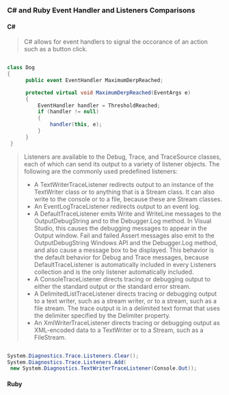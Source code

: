 ### C# and Ruby Event Handler and Listeners Comparisons

  #### C#
  
  > C# allows for event handlers to signal the occorance of an action such as a button click.
  
  ```c#
  
  class Dog
  {
        public event EventHandler MaximumDerpReached;

        protected virtual void MaximumDerpReached(EventArgs e)
        {
            EventHandler handler = ThresholdReached;
            if (handler != null)
            {
                handler(this, e);
            }
        }
   }
  
  ```
  
  > Listeners are available to the Debug, Trace, and TraceSource classes, each of which can send its output to a variety of listener objects. The following are the commonly used predefined listeners:
  > * A TextWriterTraceListener redirects output to an instance of the TextWriter class or to anything that is a Stream class. It can also write to the console or to a file, because these are Stream classes.
  > * An EventLogTraceListener redirects output to an event log.
  > * A DefaultTraceListener emits Write and WriteLine messages to the OutputDebugString and to the Debugger.Log method. In Visual Studio, this causes the debugging messages to appear in the Output window. Fail and failed Assert messages also emit to the OutputDebugString Windows API and the Debugger.Log method, and also cause a message box to be displayed. This behavior is the default behavior for Debug and Trace messages, because DefaultTraceListener is automatically included in every Listeners collection and is the only listener automatically included.
  > * A ConsoleTraceListener directs tracing or debugging output to either the standard output or the standard error stream.
  > * A DelimitedListTraceListener directs tracing or debugging output to a text writer, such as a stream writer, or to a stream, such as a file stream. The trace output is in a delimited text format that uses the delimiter specified by the Delimiter property.
  > * An XmlWriterTraceListener directs tracing or debugging output as XML-encoded data to a TextWriter or to a Stream, such as a FileStream.
  
  ```c#
  
  System.Diagnostics.Trace.Listeners.Clear();  
  System.Diagnostics.Trace.Listeners.Add(  
   new System.Diagnostics.TextWriterTraceListener(Console.Out));  

  
  ```
  
  #### Ruby
